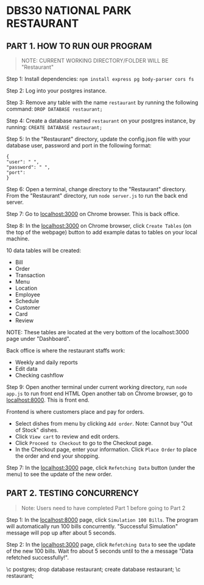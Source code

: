 # DBS30 NATIONAL PARK RESTAURANT 
## PART 1. HOW TO RUN OUR PROGRAM

>NOTE: CURRENT WORKING DIRECTORY/FOLDER WILL BE "Restaurant"

Step 1: Install dependencies:
`npm install express pg body-parser cors fs`

Step 2: Log into your postgres instance.

Step 3: Remove any table with the name `restaurant` by running the following command: `DROP DATABASE restaurant;`

Step 4: Create a database named `restaurant` on your postgres instance, by running: `CREATE DATABASE restaurant;`

Step 5: In the "Restaurant" directory, update the config.json file with your database user, password and port in the following format:
```
{
"user": " ",
"password": " ",
"port":
}
```

Step 6: Open a terminal, change directory to the "Restaurant" directory. From the "Restaurant" directory, run `node server.js` to run the back end server.

Step 7: Go to [localhost:3000](localhost:3000) on Chrome browser. This is back office.

Step 8: In the [localhost:3000](localhost:3000) on Chrome browser, click `Create Tables` (on the top of the webpage) button to add example datas to tables on your local machine.

10 data tables will be created:
- Bill
- Order
- Transaction
- Menu
- Location
- Employee
- Schedule
- Customer
- Card
- Review

NOTE: These tables are located at the very bottom of the localhost:3000 page under "Dashboard".

Back office is where the restaurant staffs work:
- Weekly and daily reports 
- Edit data
- Checking cashflow

Step 9: Open another terminal under current working directory, run `node app.js` to run front end HTML
Open another tab on Chrome browser, go to [localhost:8000](localhost:8000). This is front end.

Frontend is where customers place and pay for orders.
- Select dishes from menu by clicking `Add order`. Note: Cannot buy "Out of Stock" dishes.
- Click `View cart` to review and edit orders.
- Click `Proceed to Checkout` to go to the Checkout page.
- In the Checkout page, enter your information. Click `Place Order` to place the order and end your shopping.

Step 7: In the [localhost:3000](localhost:3000) page, click `Refetching Data` button (under the menu) to see the update of the new order.

## PART 2. TESTING CONCURRENCY

> Note: Users need to have completed Part 1 before going to Part 2

Step 1: In the [localhost:8000](localhost:8000) page, click `Simulation 100 Bills`. The program will automatically run 100 bills concurrently. "Successful Simulation" message will pop up after about 5 seconds.

Step 2: In the [localhost:3000](localhost:3000) page, click `Refetching Data` to see the update of the new 100 bills. Wait fro about 5 seconds until to the a message "Data refetched successfully!".





\c postgres;
drop database restaurant;
create database restaurant;
\c restaurant;


